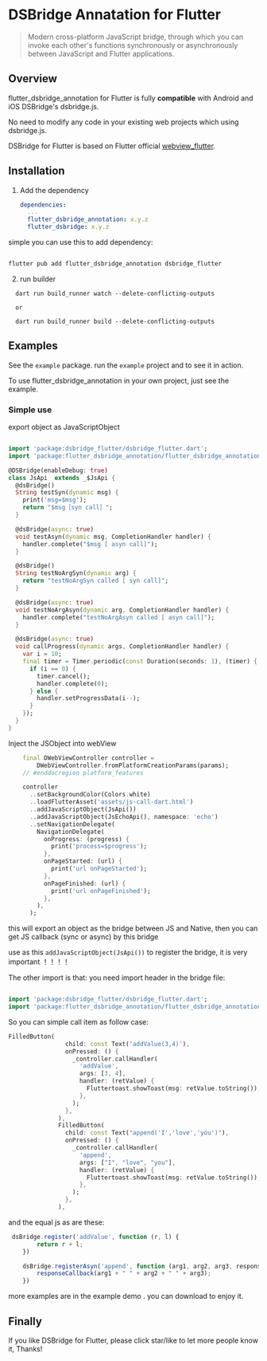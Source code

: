 # DSBridge Annatation for Flutter

>Modern cross-platform JavaScript bridge, through which you can invoke each other's functions synchronously or asynchronously between JavaScript and Flutter applications.

## Overview

flutter_dsbridge_annotation for Flutter is fully **compatible** with Android and iOS DSBridge's dsbridge.js.

No need to modify any code in your existing web projects which using dsbridge.js.

DSBridge for Flutter is based on Flutter official [webview_flutter](https://pub.dev/packages/webview_flutter).

## Installation

1. Add the dependency

   ```yml
   dependencies:
     ...
     flutter_dsbridge_annotation: x.y.z
     flutter_dsbridge: x.y.z
   ```
  
simple you can use this to add dependency:

  ```dart

  flutter pub add flutter_dsbridge_annotation dsbridge_flutter

  ```

2. run builder

  ```shell
    dart run build_runner watch --delete-conflicting-outputs
    
    or

    dart run build_runner build --delete-conflicting-outputs
  ```

## Examples

See the `example` package. run the `example` project and to see it in action.

To use flutter_dsbridge_annotation in your own project, just see the example.

### Simple use

export object as JavaScriptObject

```dart

import 'package:dsbridge_flutter/dsbridge_flutter.dart';
import 'package:flutter_dsbridge_annotation/flutter_dsbridge_annotation.dart';

@DSBridge(enableDebug: true)
class JsApi  extends _$JsApi {
  @dsBridge()
  String testSyn(dynamic msg) {
    print('msg=$msg');
    return "$msg［syn call］";
  }

  @dsBridge(async: true)
  void testAsyn(dynamic msg, CompletionHandler handler) {
    handler.complete("$msg [ asyn call]");
  }

  @dsBridge()
  String testNoArgSyn(dynamic arg) {
    return "testNoArgSyn called [ syn call]";
  }

  @dsBridge(async: true)
  void testNoArgAsyn(dynamic arg, CompletionHandler handler) {
    handler.complete("testNoArgAsyn called [ asyn call]");
  }

  @dsBridge(async: true)
  void callProgress(dynamic args, CompletionHandler handler) {
    var i = 10;
    final timer = Timer.periodic(const Duration(seconds: 1), (timer) {
      if (i == 0) {
        timer.cancel();
        handler.complete(0);
      } else {
        handler.setProgressData(i--);
      }
    });
  }
}
```

Inject the JSObject into webView

```dart
    final DWebViewController controller =
        DWebViewController.fromPlatformCreationParams(params);
    // #enddocregion platform_features

    controller
      ..setBackgroundColor(Colors.white)
      ..loadFlutterAsset('assets/js-call-dart.html')
      ..addJavaScriptObject(JsApi())
      ..addJavaScriptObject(JsEchoApi(), namespace: 'echo')
      ..setNavigationDelegate(
        NavigationDelegate(
          onProgress: (progress) {
            print('process=$progress');
          },
          onPageStarted: (url) {
            print('url onPageStarted');
          },
          onPageFinished: (url) {
            print('url onPageFinished');
          },
        ),
      );
```

this will export an object as the bridge between JS and Native, then you can get JS callback (sync or async) by this bridge

use as this `addJavaScriptObject(JsApi())` to register the bridge, it is very important ！！！！

The other import is that: you need import header in the bridge file:

```dart

import 'package:dsbridge_flutter/dsbridge_flutter.dart';
import 'package:flutter_dsbridge_annotation/flutter_dsbridge_annotation.dart';

```

So you can simple call item as follow case:

```dart
FilledButton(
                child: const Text('addValue(3,4)'),
                onPressed: () {
                  _controller.callHandler(
                    'addValue',
                    args: [3, 4],
                    handler: (retValue) {
                      Fluttertoast.showToast(msg: retValue.toString());
                    },
                  );
                },
              ),
              FilledButton(
                child: const Text("append('I','love','you')"),
                onPressed: () {
                  _controller.callHandler(
                    'append',
                    args: ["I", "love", "you"],
                    handler: (retValue) {
                      Fluttertoast.showToast(msg: retValue.toString());
                    },
                  );
                },
              ),
```

and the equal js as are these:

```javascript
 dsBridge.register('addValue', function (r, l) {
        return r + l;
    })

    dsBridge.registerAsyn('append', function (arg1, arg2, arg3, responseCallback) {
        responseCallback(arg1 + " " + arg2 + " " + arg3);
    })
```

more examples are in the example demo . you can download to enjoy it.

## Finally

If you like DSBridge for Flutter, please click star/like to let more people know it, Thanks!
